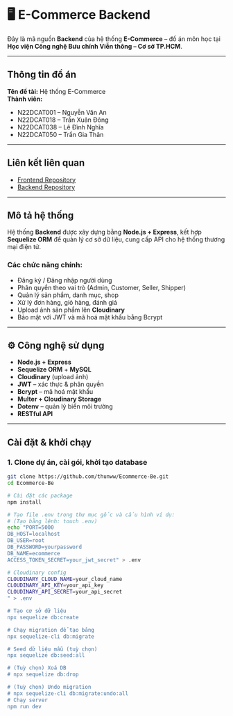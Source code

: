 # 🖥️ E-Commerce Backend

Đây là mã nguồn **Backend** của hệ thống **E-Commerce** – đồ án môn học tại **Học viện Công nghệ Bưu chính Viễn thông – Cơ sở TP.HCM**.

---

## Thông tin đồ án

**Tên đề tài:** Hệ thống E-Commerce  
**Thành viên:**
- N22DCAT001 – Nguyễn Văn An  
- N22DCAT018 – Trần Xuân Đông  
- N22DCAT038 – Lê Đình Nghĩa  
- N22DCAT050 – Trần Gia Thân  

---

## Liên kết liên quan

- [Frontend Repository](https://github.com/thunww/Ecommerce-Fe)  
- [Backend Repository](https://github.com/thunww/Ecommerce-Be)

---

## Mô tả hệ thống

Hệ thống **Backend** được xây dựng bằng **Node.js + Express**, kết hợp **Sequelize ORM** để quản lý cơ sở dữ liệu, cung cấp API cho hệ thống thương mại điện tử.

### Các chức năng chính:

- Đăng ký / Đăng nhập người dùng  
- Phân quyền theo vai trò (Admin, Customer, Seller, Shipper)  
- Quản lý sản phẩm, danh mục, shop  
- Xử lý đơn hàng, giỏ hàng, đánh giá  
- Upload ảnh sản phẩm lên **Cloudinary**  
- Bảo mật với JWT và mã hoá mật khẩu bằng Bcrypt  

---

## ⚙ Công nghệ sử dụng

- **Node.js + Express**
- **Sequelize ORM** + **MySQL**
- **Cloudinary** (upload ảnh)
- **JWT** – xác thực & phân quyền
- **Bcrypt** – mã hoá mật khẩu
- **Multer + Cloudinary Storage**
- **Dotenv** – quản lý biến môi trường
- **RESTful API**

---

##  Cài đặt & khởi chạy

### 1. Clone dự án, cài gói, khởi tạo database
```bash
git clone https://github.com/thunww/Ecommerce-Be.git
cd Ecommerce-Be

# Cài đặt các package
npm install

# Tạo file .env trong thư mục gốc và cấu hình ví dụ:
# (Tạo bằng lệnh: touch .env)
echo "PORT=5000
DB_HOST=localhost
DB_USER=root
DB_PASSWORD=yourpassword
DB_NAME=ecommerce
ACCESS_TOKEN_SECRET=your_jwt_secret" > .env

# Cloudinary config
CLOUDINARY_CLOUD_NAME=your_cloud_name
CLOUDINARY_API_KEY=your_api_key
CLOUDINARY_API_SECRET=your_api_secret
" > .env

# Tạo cơ sở dữ liệu
npx sequelize db:create

# Chạy migration để tạo bảng
npx sequelize-cli db:migrate

# Seed dữ liệu mẫu (tuỳ chọn)
npx sequelize db:seed:all

# (Tuỳ chọn) Xoá DB
# npx sequelize db:drop

# (Tuỳ chọn) Undo migration
# npx sequelize-cli db:migrate:undo:all
# Chạy server
npm run dev
